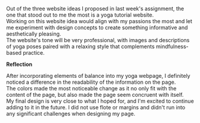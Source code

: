 <p>Out of the three website ideas I proposed in last week's assignment, the one that stood out to me the most is a yoga tutorial website.<br /> Working on this website idea would align with my passions the most and let me experiment with design concepts to create something informative and aesthetically pleasing.<br /> The website's tone will be very professional, with images and descriptions of yoga poses paired with a relaxing style that complements mindfulness-based practice.</p>



<b>Reflection</b>

<p>After incorporating elements of balance into my yoga webpage, I definitely noticed a difference in the readability of the information on the page.<br /> The colors made the most noticeable change as it no only fit with the content of the page, but also made the page seem concruent with itself.<br /> My final design is very close to what I hoped for, and I'm excited to continue adding to it in the future. I did not use flote or margins and didn't run into any significant challenges when designing my page.</p>
